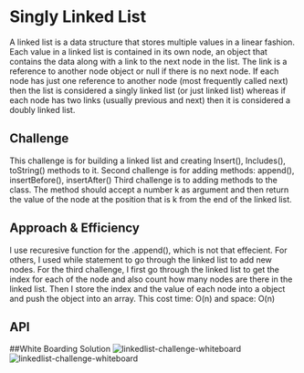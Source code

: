 # Singly Linked List
A linked list is a data structure that stores multiple values in a linear fashion. Each value in a linked list is contained in its own node, an object that contains the data along with a link to the next node in the list. The link is a reference to another node object or null if there is no next node. If each node has just one reference to another node (most frequently called next) then the list is considered a singly linked list (or just linked list) whereas if each node has two links (usually previous and next) then it is considered a doubly linked list. 

## Challenge
This challenge is for building a linked list and creating Insert(), Includes(), toString() methods to it.
Second challenge is for adding methods: append(), insertBefore(), insertAfter()
Third challenge is to adding methods to the class. The method should accept a number k as argument and then return the value of the node at the position that is k from the end of the linked list.

## Approach & Efficiency
<!-- What approach did you take? Why? What is the Big O space/time for this approach? -->
I use recuresive function for the .append(), which is not that effecient.
For others, I used while statement to go through the linked list to add new nodes.
For the third challenge, I first go through the linked list to get the index for each of the node and also count how many nodes are there in the linked list. Then I store the index and the value of each node into a object and push the object into an array.
This cost time: O(n) and space: O(n)

## API
<!-- Description of each method publicly available to your Linked List -->

##White Boarding Solution
![linkedlist-challenge-whiteboard]("./assests/linkedlist-challenge-whiteboard.jpg")
![linkedlist-challenge-whiteboard]("./assests/kth-from-end-whiteboard.jpg")